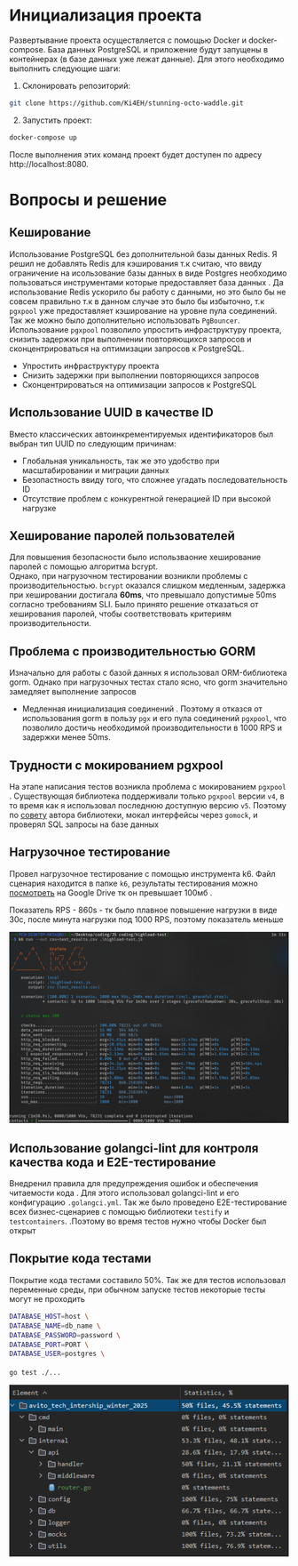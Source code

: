 # **Инициализация проекта**
Развертывание проекта осуществляется с помощью Docker и docker-compose. 
База данных PostgreSQL и приложение будут запущены в контейнерах (в базе данных уже лежат данные).
Для этого необходимо выполнить следующие шаги:

1. Склонировать репозиторий:
```bash
git clone https://github.com/Ki4EH/stunning-octo-waddle.git
```
2. Запустить проект:
```bash
docker-compose up
```
После выполнения этих команд проект будет доступен по адресу http://localhost:8080.

# **Вопросы и решение**
## Кеширование
Использование PostgreSQL без дополнительной базы данных Redis. 
Я решил не добавлять Redis для кэширования т.к считаю, что
ввиду ограничение на исользование базы данных в виде Postgres
необходимо пользоваться инструментами которые предоставляет база данных
. Да использование Redis ускорило бы работу с данными, но это было бы не совсем правильно
т.к в данном случае это было бы избыточно, т.к `pgxpool` уже предоставляет кэширование на уровне пула соединений.
Так же можно было дополнительно использовать `PgBouncer`.
Использование `pgxpool` позволило упростить инфраструктуру проекта, снизить задержки при выполнении повторяющихся запросов и сконцентрироваться на оптимизации запросов к PostgreSQL.

- Упростить инфраструктуру проекта
- Снизить задержки при выполнении повторяющихся запросов
- Сконцентрироваться на оптимизации запросов к PostgreSQL

## Использование UUID в качестве ID
Вместо классических автоинкрементируемых идентификаторов был выбран тип UUID по следующим причинам:

- Глобальная уникальность, так же это удобство при масштабировании и миграции данных
- Безопастность ввиду того, что сложнее угадать последовательность ID
- Отсутствие проблем с конкурентной генерацией ID при высокой нагрузке

## Хеширование паролей пользователей
Для повышения безопасности было использваоние хеширование паролей с помощью алгоритма bcrypt.  
Однако, при нагрузочном тестировании возникли проблемы с производительностью.
`bcrypt` оказался слишком медленным, задержка при хешировании достигала **60ms**, что превышало допустимые 50ms согласно требованиям SLI.
Было принято решение отказаться от хеширования паролей, чтобы соответствовать критериям производительности.

## Проблема с производительностью GORM
Изначально для работы с базой данных я использовал ORM-библиотека gorm. 
Однако при нагрузочных тестах стало ясно, что gorm значительно замедляет выполнение запросов

- Медленная инициализация соединений
. Поэтому я отказся от использования gorm в пользу `pgx` и его пула соединений `pgxpool`, что позволило достичь необходимой производительности в 1000 RPS и задержки менее 50ms.

## Трудности с мокированием pgxpool
На этапе написания тестов возникла проблема с мокированием `pgxpool`
. Существующая библиотека поддерживали только `pgxpool` версии `v4`, в то время как я
использовал последнюю доступную версию `v5`. Поэтому по [совету](https://github.com/jackc/pgx/issues/1225) автора библиотеки, мокал интерфейсы через `gomock`, и проверял SQL запросы на базе данных

## Нагрузочное тестирование
Провел нагрузочное тестирование с помощью инструмента k6. Файл сценария находится в папке `k6`,
результаты тестирования можно [посмотреть](https://drive.google.com/file/d/1NmSQUMD0qxzZNR_uu2PAAnp-4kbYzU8S/view?usp=sharing) на Google Drive тк он превышает 100мб .

Показатель RPS - 860s - тк было плавное повышение нагрузки в виде 30с, после минута нагрузки под 1000 RPS, поэтому показатель меньше

![WindowsTerminal_kZdd6G6SJX.png](WindowsTerminal_kZdd6G6SJX.png)

## Использование golangci-lint для контроля качества кода и E2E-тестирование
Внедренил правила для предупреждения ошибок и обеспечения читаемости кода
. Для этого использовал golangci-lint и его конфигурацию `.golangci.yml`.
Так же было проведено E2E-тестирование всех бизнес-сценариев с помощью библиотеки `testify` и `testcontainers`.
.Поэтому во время тестов нужно чтобы Docker был открыт

## Покрытие кода тестами
Покрытие кода тестами составило 50%.
Так же для тестов использовал переменные среды, при обычном запуске тестов некоторые тесты могут не проходить

```bash
DATABASE_HOST=host \
DATABASE_NAME=db_name \
DATABASE_PASSWORD=password \
DATABASE_PORT=PORT \
DATABASE_USER=postgres \

go test ./...
```


![img.png](img.png) 
